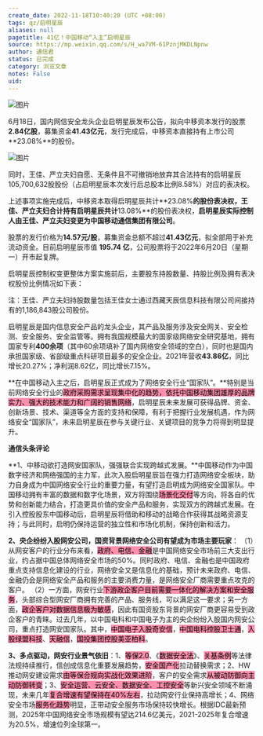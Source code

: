 ```yaml
---
create_date: 2022-11-18T10:40:20 (UTC +08:00)
tags: qz/启明星辰
aliases: null
pagetitle: 41亿！中国移动“入主”启明星辰
source: https://mp.weixin.qq.com/s/H_wa7VM-61PznjMKDLNpnw
author: 通信君
status: 已完成
category: 浏览文章
notes: False
uid: 
---
```


![图片](https://mmbiz.qpic.cn/mmbiz_png/9nNz8a0cJWArLeQ46s9rCUdVOrQMIKeu3AiaHREHJ3J1ecZOdlZnzGnu8F5AVr6IQvqaQQwKiaH81jteGxUm8HSA/640?wx_fmt=png&wxfrom=5&wx_lazy=1&wx_co=1)  

6月18日，国内网信安全龙头企业启明星辰发布公告，拟向中移资本发行的股票**2.84亿股**，募集资金**41.43亿元**，发行完成后，中移资本直接持有上市公司**23.08%**的股份。

![图片](https://mmbiz.qpic.cn/mmbiz_png/9nNz8a0cJWBXbibwbWBLib7TTcGHBvA2Mc8m4zARC4NhEJq6icTC9ib1LbcgMZcF2GhNeslY3tDwHncwddr1iaSAtug/640?wx_fmt=png&wxfrom=5&wx_lazy=1&wx_co=1)

同时，王佳、严立夫妇自愿、无条件且不可撤销地放弃其合法持有的启明星辰105,700,632股股份（占启明星辰本次发行后总股本比例8.58%）对应的表决权。

上述事项实施完成后，中移资本取得启明星辰共计**23.08%**的股份表决权，王佳、严立夫妇合计持有启明星辰共计**13.08%**的股份表决权，**启明星辰实际控制人由王佳、严立夫妇变更为中国移动通信集团有限公司**。

股票的发行价格为**14.57元/股**，募集资金总额不超过**41.43亿元**，拟全部用于补充流动资金。目前启明星辰市值 **195.74 亿**，公司股票将于2022年6月20日（星期一）开市起复牌。

启明星辰控制权变更整体方案实施前后，主要股东持股数量、持股比例及拥有表决权股份比例情况如下表：

注：王佳、严立夫妇持股数量包括王佳女士通过西藏天辰信息科技有限公司间接持有的1,186,843股公司股份。

启明星辰是国内信息安全产品的龙头企业，其产品及服务涉及安全网关、安全检测、安全服务、安全监管等。拥有我国规模最大的国家级网络安全研究基地，拥有国家专利**400余项**（其中60余项填补了国内网络安全领域的空白），同时也是国内承担国家级、省部级重点科研项目最多的安全企业。2021年营收**43.86亿**，同比增长20.27%；净利润8.62亿，同比增长7.15%。

**在中国移动入主之后，启明星辰正式成为了网络安全行业“国家队”。**特别是当前网络安全行业的<mark style="background: #FF5582A6;">政府采购需求呈现集中化的趋势，依托中国移动集团雄厚的品牌实力、强大的技术能力和广阔的销售网络</mark>，启明星辰未来发展可获得品牌、资金、创新场景、技术、渠道等全方面的支持和保障，有利于把握行业发展机遇，作为网络安全“国家队”，未来启明星辰在参与关键行业、关键项目的竞争力将得到明显提升。

**通信头条评论**

**1、中移动欲打造网安国家队，强强联合实现跨越式发展。**中国移动作为中国数字经济和网络强国的主力军，此次入股启明星辰旨在强力打造网络安全板块，助力自身成为中国网络安全行业的重要力量，有望打造启明成为网络安全国家队。中国移动拥有丰富的数据和数字化场景，双方将围绕<mark style="background: #FF5582A6;">场景化交付</mark>等方向，将各自的优势和创新能力结合，打造更具价值的安全产品和服务，实现双方的跨越式发展。在引入控股股东中国移动后，启明星辰将借助和移动的战略合作获得其战略资源支持；与此同时，启明仍保持运营的独立性和市场化机制，保持创新和活力。

**2、央企纷纷入股网安公司，国资背景网络安全公司有望成为市场主要玩家**：
（1）从网安客户的行业分布来看，<mark style="background: #FF5582A6;">政府、电信、金融</mark>是中国网络安全市场前三大支出行业，约占据中国总体网络安全市场的50%。同时政府、电信、金融也是中国政府重点支持信息化建设的行业，网络安全又是信息化的基础，预计未来政府、电信、金融仍会是网络安全产品和服务的主要消费力量，是网络安全厂商需要重点攻克的客户。
（2）一方面，网安行业<mark style="background: #FF5582A6;">下游政企客户目前需要一体化的解决方案和安全服务</mark>，头部综合型网安厂商拥有完善的产品、服务线，可以满足这一要求；另一方面，<mark style="background: #FF5582A6;">政企客户对数据信息极为敏感</mark>，因此有国资股东背景的网安厂商更容易受到政企客户的青睐。过去几年，以中国电科和中国电子为主的央企纷纷入股国内网安公司，重点打造网安国家队。其中，<mark style="background: #FF5582A6;">中国电子入股奇安信</mark>，<mark style="background: #FF5582A6;">中国电科控股卫士通</mark>，<mark style="background: #FF5582A6;">入股绿盟科技</mark>、<mark style="background: #FF5582A6;">天融信</mark>，<mark style="background: #FF5582A6;">国投集团控股美亚柏科</mark>。

**3、多点驱动，网安行业景气依旧**：1、<mark style="background: #FF5582A6;">等保2.0</mark>、《<mark style="background: #FF5582A6;">数据安全法</mark>》、<mark style="background: #FF5582A6;">关基条例</mark>等法律法规持续推行，信创成信息化重要发展趋势，<mark style="background: #FF5582A6;">安全国产化</mark>拉动替换需求；2、HW推动网安建设需求<mark style="background: #FF5582A6;">由等保合规向实战化效果进阶</mark>，客户的安全需求<mark style="background: #FF5582A6;">从被动防御向主动防御转变</mark>；3、<mark style="background: #FF5582A6;">安全运营、云安全、数据安全、工控安全</mark>等新兴安全领域不断涌现，未来几年<mark style="background: #FF5582A6;">复合增速有望保持在40%左右</mark>，拉动网安行业保持高增长；4、网络安全市场<mark style="background: #FF5582A6;">服务化趋势</mark>明显，正带动安全服务市场保持较快增长。根据IDC最新预测，2025年中国网络安全市场规模有望达214.6亿美元，2021-2025年复合增速为20.5%，增速位列全球第一。
